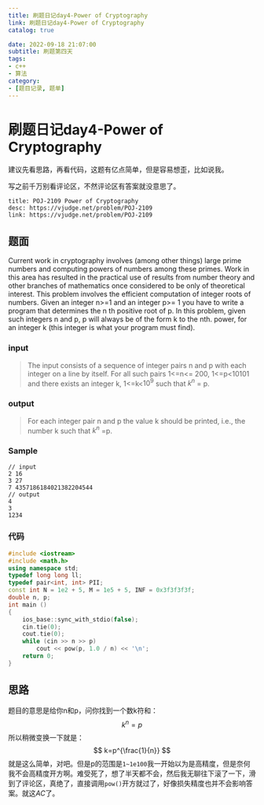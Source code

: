 ```yaml
---
title: 刷题日记day4-Power of Cryptography
link: 刷题日记day4-Power of Cryptography
catalog: true

date: 2022-09-18 21:07:00 
subtitle: 刷题第四天
tags:
- c++
- 算法
category:
- [题目记录, 题单]
---
```

# 刷题日记day4-Power of Cryptography

建议先看思路，再看代码，这题有亿点简单，但是容易想歪，比如说我。

写之前千万别看评论区，不然评论区有答案就没意思了。

```component VPCard
title: POJ-2109 Power of Cryptography
desc: https://vjudge.net/problem/POJ-2109
link: https://vjudge.net/problem/POJ-2109
```

## 题面

Current work in cryptography involves (among other things) large prime numbers and computing powers of numbers among these primes. Work in this area has resulted in the practical use of results from number theory and other branches of mathematics once considered to be only of theoretical interest.
This problem involves the efficient computation of integer roots of numbers.
Given an integer n>=1 and an integer p>= 1 you have to write a program that determines the n th positive root of p. In this problem, given such integers n and p, p will always be of the form k to the nth. power, for an integer k (this integer is what your program must find).

### input

> The input consists of a sequence of integer pairs n and p with each integer on a line by itself. For all such pairs 1<=n<= 200, 1<=p<10101 and there exists an integer k, 1<=k<$10^9$ such that $k^n$ = p.

### output

> For each integer pair n and p the value k should be printed, i.e., the number k such that $k^n$ =p.

### Sample

```
// input
2 16
3 27
7 4357186184021382204544
// output
4
3
1234
```

### 代码

```cpp
#include <iostream>
#include <math.h>
using namespace std;
typedef long long ll;
typedef pair<int, int> PII;
const int N = 1e2 + 5, M = 1e5 + 5, INF = 0x3f3f3f3f;
double n, p;
int main ()
{
    ios_base::sync_with_stdio(false);
    cin.tie(0);
    cout.tie(0);
    while (cin >> n >> p)
        cout << pow(p, 1.0 / n) << '\n';
    return 0;
}
```

## 思路

题目的意思是给你n和p，问你找到一个数k符和：
$$
k^n=p
$$
所以稍微变换一下就是：
$$
k=p^{\frac{1}{n}}
$$
就是这么简单，对吧。但是p的范围是`1~1e100`我一开始以为是高精度，但是奈何我不会高精度开方啊。难受死了，想了半天都不会，然后我无聊往下滚了一下，滑到了评论区，真绝了，直接调用`pow()`开方就过了，好像损失精度也并不会影响答案。就这*AC*了。

